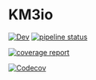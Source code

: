 # KM3io

[![Dev](https://img.shields.io/badge/docs-dev-blue.svg)](https://jschumann.pages.km3net.de/km3io.jl/dev/)
[![pipeline status](https://git.km3net.de/jschumann/km3io.jl/badges/master/pipeline.svg)](https://git.km3net.de/jschumann/km3io.jl/commits/master)
<!-- [![Build Status](https://gitlab.com/jschumann/KM3io.jl/badges/master/build.svg)](https://gitlab.com/jschumann/KM3io.jl/pipelines) -->
[![coverage report](https://git.km3net.de/jschumann/km3io.jl/badges/master/coverage.svg)](https://git.km3net.de/jschumann/km3io.jl/commits/master)
<!-- [![Coverage](https://gitlab.com/jschumann/KM3io.jl/badges/master/coverage.svg)](https://gitlab.com/jschumann/KM3io.jl/commits/master) -->
[![Codecov](https://codecov.io/gh/jschumann/KM3io.jl/branch/master/graph/badge.svg)](https://codecov.io/gh/jschumann/KM3io.jl)
